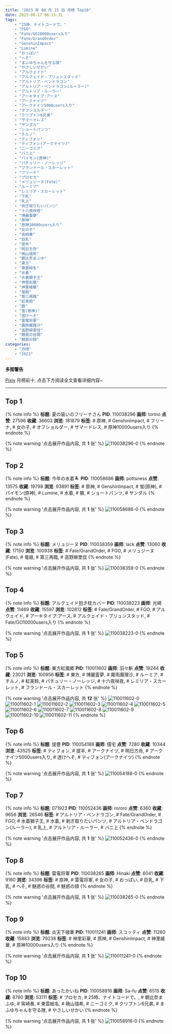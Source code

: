 ```yaml
---
title: "2023 年 08 月 15 日 月榜 Top10"
date: 2023-08-17 06:15:31
tags:
    - "25時、ナイトコードで。"
    - "FGO"
    - "Fate/GO10000users入り"
    - "Fate/GrandOrder"
    - "GenshinImpact"
    - "Lumine"
    - "おっぱい"
    - "へそ"
    - "まふゆちゃんを守る隊"
    - "やさしいせかい"
    - "アルクェイド"
    - "アルクェイド・ブリュンスタッド"
    - "アルトリア・ペンドラゴン"
    - "アルトリア・ペンドラゴン(ルーラー)"
    - "アルトリア・ルーラー"
    - "アーキタイプ:アース"
    - "アークナイツ"
    - "アークナイツ5000users入り"
    - "オフショルダー"
    - "クリプトン6兄弟"
    - "サマードレス"
    - "サンダル"
    - "ショートパンツ"
    - "チルノ"
    - "ティフォン"
    - "ティフォン(アークナイツ)"
    - "ニーゴミク"
    - "バニ上"
    - "パイモン(原神)"
    - "パチュリー・ノーレッジ"
    - "フランドール・スカーレット"
    - "フリーナ"
    - "プロセカ"
    - "メリュジーヌ(Fate)"
    - "ルーミア"
    - "レミリア・スカーレット"
    - "下乳"
    - "乳上"
    - "剥ぎ取りたいパンツ"
    - "十六夜咲夜"
    - "博麗霊夢"
    - "原神"
    - "原神10000users入り"
    - "女の子"
    - "宵崎奏"
    - "巨乳"
    - "提丰"
    - "明日方舟"
    - "暁山瑞希"
    - "朝比奈まふゆ"
    - "東方"
    - "東雲絵名"
    - "水着"
    - "水着獅子王"
    - "神里彩華"
    - "神里綾華"
    - "竜娘"
    - "第三再臨"
    - "紅美鈴"
    - "腋"
    - "蛍(原神)"
    - "透けへそ"
    - "雷電将軍"
    - "霧雨魔理沙"
    - "高野麻里佳"
    - "魅惑の谷間"
    - "魅惑の顔"
categories:
    - "月榜"
    - "2023"
---
```


<i class="fa fa-triangle-exclamation"></i>**多图警告**<i class="fa fa-triangle-exclamation"></i>

[Pixiv](https://www.pixiv.net/) 月榜前十, 点击下方阅读全文查看详细内容~

<!-- more -->

---

## Top 1

{% note info %}
**标题**: 夏の装いのフリーナさん
**PID**: 110038296 **画师**: torino
**点赞**: 27596 **收藏**: 36603 **浏览**: 181879
**标签**: # 原神, # GenshinImpact, # フリーナ, # 女の子, # オフショルダー, # サマードレス, # 原神10000users入り
{% endnote %}

{% note warning '点击展开作品内容, 共 **1** 张' %}
![110038296-0](https://i.pixiv.re/img-original/img/2023/07/19/09/17/20/110038296_p0.jpg)
{% endnote %}

## Top 2

{% note info %}
**标题**: 今年の水着🏝️
**PID**: 110058686 **画师**: pottsness
**点赞**: 13575 **收藏**: 19798 **浏览**: 93891
**标签**: # 原神, # GenshinImpact, # 蛍(原神), # パイモン(原神), # Lumine, # 水着, # 腋, # ショートパンツ, # サンダル
{% endnote %}

{% note warning '点击展开作品内容, 共 **1** 张' %}
![110058686-0](https://i.pixiv.re/img-original/img/2023/07/19/21/00/01/110058686_p0.jpg)
{% endnote %}

## Top 3

{% note info %}
**标题**: メリュジーヌ
**PID**: 110038359 **画师**: lack
**点赞**: 13060 **收藏**: 17150 **浏览**: 100938
**标签**: # Fate/GrandOrder, # FGO, # メリュジーヌ(Fate), # 竜娘, # 第三再臨, # 高野麻里佳
{% endnote %}

{% note warning '点击展开作品内容, 共 **1** 张' %}
![110038359-0](https://i.pixiv.re/img-original/img/2023/07/19/00/00/58/110038359_p0.png)
{% endnote %}

## Top 4

{% note info %}
**标题**: アルクェイド抱き枕カバー
**PID**: 110038223 **画师**: 光崎
**点赞**: 11469 **收藏**: 15597 **浏览**: 102812
**标签**: # Fate/GrandOrder, # FGO, # アルクェイド, # アーキタイプ:アース, # アルクェイド・ブリュンスタッド, # Fate/GO10000users入り
{% endnote %}

{% note warning '点击展开作品内容, 共 **1** 张' %}
![110038223-0](https://i.pixiv.re/img-original/img/2023/07/19/00/00/02/110038223_p0.png)
{% endnote %}

## Top 5

{% note info %}
**标题**: 東方紅魔郷
**PID**: 110011602 **画师**: 羽々斬
**点赞**: 19244 **收藏**: 23021 **浏览**: 100956
**标签**: # 東方, # 博麗霊夢, # 霧雨魔理沙, # ルーミア, # チルノ, # 紅美鈴, # パチュリー・ノーレッジ, # 十六夜咲夜, # レミリア・スカーレット, # フランドール・スカーレット
{% endnote %}

{% note warning '点击展开作品内容, 共 **12** 张' %}
![110011602-0](https://i.pixiv.re/img-original/img/2023/07/18/00/03/50/110011602_p0.png)
![110011602-1](https://i.pixiv.re/img-original/img/2023/07/18/00/03/50/110011602_p1.png)
![110011602-2](https://i.pixiv.re/img-original/img/2023/07/18/00/03/50/110011602_p2.png)
![110011602-3](https://i.pixiv.re/img-original/img/2023/07/18/00/03/50/110011602_p3.png)
![110011602-4](https://i.pixiv.re/img-original/img/2023/07/18/00/03/50/110011602_p4.png)
![110011602-5](https://i.pixiv.re/img-original/img/2023/07/18/00/03/50/110011602_p5.png)
![110011602-6](https://i.pixiv.re/img-original/img/2023/07/18/00/03/50/110011602_p6.png)
![110011602-7](https://i.pixiv.re/img-original/img/2023/07/18/00/03/50/110011602_p7.png)
![110011602-8](https://i.pixiv.re/img-original/img/2023/07/18/00/03/50/110011602_p8.png)
![110011602-9](https://i.pixiv.re/img-original/img/2023/07/18/00/03/50/110011602_p9.png)
![110011602-10](https://i.pixiv.re/img-original/img/2023/07/18/00/03/50/110011602_p10.png)
![110011602-11](https://i.pixiv.re/img-original/img/2023/07/18/00/03/50/110011602_p11.png)
{% endnote %}

## Top 6

{% note info %}
**标题**: 提豐
**PID**: 110054188 **画师**: 儒宅
**点赞**: 7280 **收藏**: 10344 **浏览**: 43525
**标签**: # ティフォン, # 提丰, # アークナイツ, # 明日方舟, # アークナイツ5000users入り, # 透けへそ, # ティフォン(アークナイツ)
{% endnote %}

{% note warning '点击展开作品内容, 共 **1** 张' %}
![110054188-0](https://i.pixiv.re/img-original/img/2023/07/19/18/00/16/110054188_p0.jpg)
{% endnote %}

## Top 7

{% note info %}
**标题**: 071923
**PID**: 110052436 **画师**: rororo
**点赞**: 6360 **收藏**: 9656 **浏览**: 26546
**标签**: # アルトリア・ペンドラゴン, # Fate/GrandOrder, # FGO, # 水着獅子王, # 水着, # 剥ぎ取りたいパンツ, # アルトリア・ペンドラゴン(ルーラー), # 乳上, # アルトリア・ルーラー, # バニ上
{% endnote %}

{% note warning '点击展开作品内容, 共 **1** 张' %}
![110052436-0](https://i.pixiv.re/img-original/img/2023/07/19/16/26/58/110052436_p0.jpg)
{% endnote %}

## Top 8

{% note info %}
**标题**: 雷電将軍
**PID**: 110038265 **画师**: Hinaki
**点赞**: 6041 **收藏**: 9160 **浏览**: 34396
**标签**: # 原神, # 雷電将軍, # 女の子, # おっぱい, # 巨乳, # 下乳, # へそ, # 魅惑の谷間, # 魅惑の顔
{% endnote %}

{% note warning '点击展开作品内容, 共 **1** 张' %}
![110038265-0](https://i.pixiv.re/img-original/img/2023/07/19/00/00/18/110038265_p0.jpg)
{% endnote %}

## Top 9

{% note info %}
**标题**: 炎天下綾華
**PID**: 110011241 **画师**: スコッティ
**点赞**: 11260 **收藏**: 15883 **浏览**: 79238
**标签**: # 神里彩華, # 原神, # GenshinImpact, # 神里綾華, # 原神10000users入り
{% endnote %}

{% note warning '点击展开作品内容, 共 **1** 张' %}
![110011241-0](https://i.pixiv.re/img-original/img/2023/07/18/00/00/23/110011241_p0.jpg)
{% endnote %}

## Top 10

{% note info %}
**标题**: あったかいね
**PID**: 110058916 **画师**: Sa-fu
**点赞**: 6515 **收藏**: 8780 **浏览**: 53111
**标签**: # プロセカ, # 25時、ナイトコードで。, # 朝比奈まふゆ, # 宵崎奏, # 東雲絵名, # 暁山瑞希, # ニーゴミク, # クリプトン6兄弟, # まふゆちゃんを守る隊, # やさしいせかい
{% endnote %}

{% note warning '点击展开作品内容, 共 **1** 张' %}
![110058916-0](https://i.pixiv.re/img-original/img/2023/07/19/21/04/32/110058916_p0.jpg)
{% endnote %}
